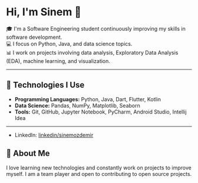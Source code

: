 # Hi, I'm Sinem 👋

🎓 I'm a Software Engineering student continuously improving my skills in software development.  
💻 I focus on Python, Java, and data science topics.  
📊 I work on projects involving data analysis, Exploratory Data Analysis (EDA), machine learning, and visualization.

---

## 🚀 Technologies I Use

- **Programming Languages:** Python, Java, Dart, Flutter, Kotlin 
- **Data Science:** Pandas, NumPy, Matplotlib, Seaborn 
- **Tools:** Git, GitHub, Jupyter Notebook, PyCharm, Android Studio, Intellij Idea

---

- LinkedIn: [linkedin/sinemozdemir](www.linkedin.com/in/sinemozdemir1)

## 🌱 About Me

I love learning new technologies and constantly work on projects to improve myself. I am a team player and open to contributing to open source projects.
